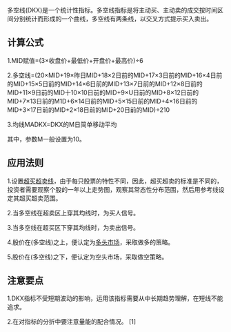 多空线(DKX)是一个统计性指标。多空线指标是将主动买、主动卖的成交按时间区间分别统计而形成的一个曲线，多空线有两条线，以交叉方式提示买入卖出。
## 计算公式



1.MID赋值=(3×收盘价+最低价+开盘价+最高价)÷6

2.多空线=(20×MID+19×昨日MID+18×2日前的MID+17×3日前的MID+16×4日前的MID+15×5日前的MID+14×6日前的MID+13×7日前的MID+12×8日前的MID+11×9日前的MID十10×10日前的MID+9×U日前的MID+8×12日前的MID+7×13日前的M1D+6×14日前的MID+5×15日前的MID+4×16日前的MID+3×17日前的MID+2×18日前的MID+20日前的MID)÷210

3.均线MADKX=DKX的M日简单移动平均

其中，参数M一般设置为10。

## 应用法则



1.设置[超买超卖线](https://baike.baidu.com/item/%E8%B6%85%E4%B9%B0%E8%B6%85%E5%8D%96%E7%BA%BF/6453935?fromModule=lemma_inlink)，由于每只股票的特性不同，因此，超买超卖的标准是不同的，投资者需要观察个股的一年以上走势图，观察其常态性分布范围，然后用参考线设定其超买超卖范围。

2.当多空线在超卖区上穿其均线时，为买人信号。

3.当多空线在超买区下穿其均线时，为卖出信号。

4.股价在(多空线)之上，便认定为[多头市场](https://baike.baidu.com/item/%E5%A4%9A%E5%A4%B4%E5%B8%82%E5%9C%BA/536597?fromModule=lemma_inlink)，采取做多的策略。

5.股价在(多空线)之下，便认定为空头市场，采取做空策略。

## 注意要点



1.DKX指标不受短期波动的影响，运用该指标需要从中长期趋势理解，在短线不能追求。

2.在对指标的分折中要注意量能的配合情况。 [1]
